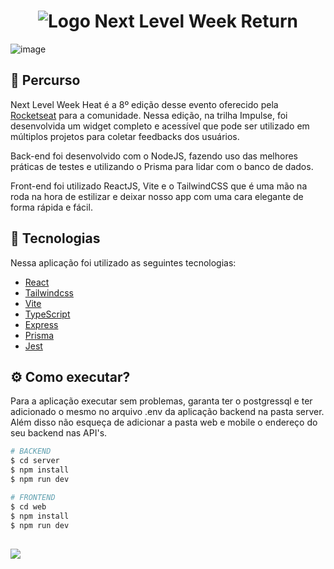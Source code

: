 <h1 align="center">
   <img src="https://user-images.githubusercontent.com/71537090/167278902-b564cc78-d48d-44e6-b4ff-120e00406ddb.png" alt="Logo Next Level Week Return" />
</h1>

![image](https://user-images.githubusercontent.com/71537090/167278997-56d6c6a9-e477-4910-b512-23feb2fff54f.png)


## 🚀 Percurso 

Next Level Week Heat é a 8º edição desse evento oferecido pela [Rocketseat](https://rocketseat.com.br) para a comunidade.
Nessa edição, na trilha Impulse, foi desenvolvida um widget completo e acessível que pode ser utilizado em múltiplos projetos para coletar feedbacks 
dos usuários. 

Back-end foi desenvolvido com o NodeJS, fazendo uso das melhores práticas de testes e utilizando o Prisma para lidar com o banco de dados. 

Front-end foi utilizado ReactJS, Vite e o TailwindCSS que é uma mão na roda na hora de estilizar e deixar nosso app com uma cara elegante de forma rápida e fácil.

## 🔨 Tecnologias 

Nessa aplicação foi utilizado as seguintes tecnologias:

- [React](https://reactjs.org)
- [Tailwindcss](https://tailwindcss.com)
- [Vite](https://vitejs.dev)
- [TypeScript](https://www.typescriptlang.org)
- [Express](https://expressjs.com/pt-br)
- [Prisma](https://www.prisma.io)
- [Jest](https://jestjs.io)

## ⚙️ Como executar?

Para a aplicação executar sem problemas, garanta ter o postgressql e ter adicionado o mesmo no arquivo .env da aplicação backend na pasta server.
Além disso não esqueça de adicionar a pasta web e mobile o endereço do seu backend nas API's.

```sh
# BACKEND
$ cd server
$ npm install
$ npm run dev
```

```sh
# FRONTEND
$ cd web
$ npm install
$ npm run dev
```

## 

<a href="https://www.linkedin.com/in/pedro-miguel-de-souza-a0185719a/" target="_blank"><img src="https://img.shields.io/badge/-LinkedIn-%230077B5?style=for-the-badge&logo=linkedin&logoColor=white" target="_blank"></a>


